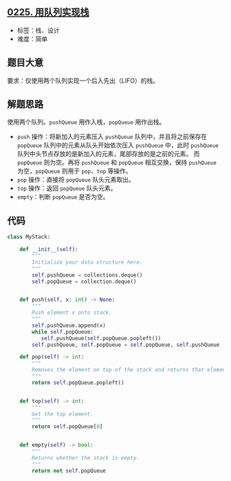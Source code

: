 ## [0225. 用队列实现栈](https://leetcode-cn.com/problems/implement-stack-using-queues/)

- 标签：栈、设计
- 难度：简单

## 题目大意

要求：仅使用两个队列实现一个后入先出（LIFO）的栈。

## 解题思路

使用两个队列。`pushQueue` 用作入栈，`popQueue` 用作出栈。

- `push` 操作：将新加入的元素压入 `pushQueue` 队列中，并且将之前保存在 `popQueue` 队列中的元素从队头开始依次压入 `pushQueue` 中，此时 `pushQueue` 队列中头节点存放的是新加入的元素，尾部存放的是之前的元素。 而 `popQueue` 则为空。再将 `pushQueue` 和 `popQueue` 相互交换，保持 `pushQueue` 为空，`popQueue` 则用于 `pop`、`top` 等操作。
- `pop` 操作：直接将 `popQueue` 队头元素取出。
- `top` 操作：返回 `popQueue` 队头元素。
- `empty`：判断 `popQueue` 是否为空。

## 代码

```Python
class MyStack:

    def __init__(self):
        """
        Initialize your data structure here.
        """
        self.pushQueue = collections.deque()
        self.popQueue = collection.deque()


    def push(self, x: int) -> None:
        """
        Push element x onto stack.
        """
        self.pushQueue.append(x)
        while self.popQueue:
           self.pushQueue(self.popQueue.popleft())
        self.pushQueue, self.popQueue = self.popQueue, self.pushQueue

    def pop(self) -> int:
        """
        Removes the element on top of the stack and returns that element.
        """
        return self.popQueue.popleft()


    def top(self) -> int:
        """
        Get the top element.
        """
        return self.popQueue[0]


    def empty(self) -> bool:
        """
        Returns whether the stack is empty.
        """
        return not self.popQueue
```

